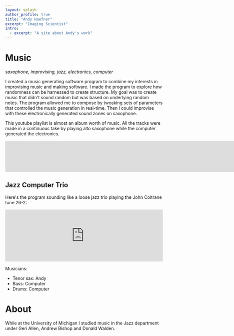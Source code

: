 ```yaml
---
layout: splash
author_profile: true
title: "Andy Haefner"
excerpt: "Imaging Scientist"
intro: 
  - excerpt: "A site about Andy's work"
---
```


# Music 
_saxophone, improvising, jazz, electronics, computer_

I created a music generating software program to combine my interests in improvising music and making software. 
I made the program to explore how randomness can be harnessed to create structure. 
My goal was to create music that didn't sound random but was based on underlying random notes.
The program allowed me to compose by tweaking sets of parameters that controlled the music generation in real-time. 
Then I could improvise with these electronically generated sound zones on saxophone.

This youtube playlist is almost an album worth of music. 
All the tracks were made in a continuous take by playing alto saxophone while the computer generated the electronics. 
<iframe width="500%" height="100" src="https://www.youtube.com/embed/videoseries?list=PLtFX1RgbCnDE1SnxvyJc0nx-rgHlbejCT" frameborder="0" allow="autoplay; encrypted-media" allowfullscreen></iframe>  
<!-- <iframe width="50%" height="100" src="https://www.youtube.com/embed/videoseries?list=PLtFX1RgbCnDE1SnxvyJc0nx-rgHlbejCT" frameborder="0" allow="autoplay; encrypted-media" allowfullscreen></iframe>   -->


## Jazz Computer Trio
Here's the program sounding like a loose jazz trio playing the John Coltrane tune 26-2: 
<iframe width="100%" height="166" scrolling="no" frameborder="no" allow="autoplay" src="https://w.soundcloud.com/player/?url=https%3A//api.soundcloud.com/tracks/165491057&color=%23ff5500&auto_play=false&hide_related=false&show_comments=true&show_user=true&show_reposts=false&show_teaser=true"></iframe>

Musicians: 
* Tenor sax: Andy
* Bass: Computer
* Drums: Computer

# About 

While at the University of Michigan I studied music in the Jazz department under 
Geri Allen, Andrew Bishop and Donald Walden.
